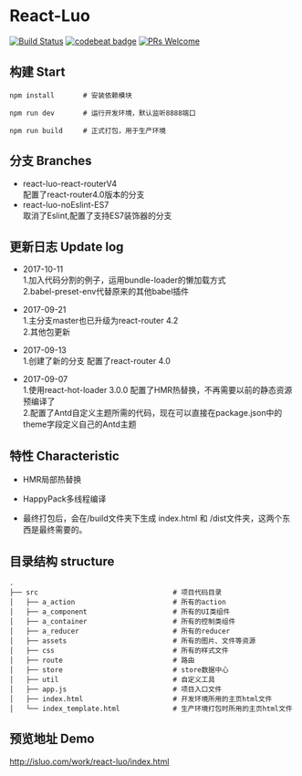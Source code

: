 # React-Luo
[![Build Status](https://travis-ci.org/javaLuo/react-luo.svg?branch=master)](https://travis-ci.org/javaLuo/react-luo)
[![codebeat badge](https://codebeat.co/badges/eb91ca34-7c1b-424f-be1c-a5d79fd3d269)](https://codebeat.co/projects/github-com-javaluo-react-luo-master)
[![PRs Welcome](https://img.shields.io/badge/PRs-welcome-brightgreen.svg)](CONTRIBUTING.md#pull-requests)

## 构建 Start

```
npm install       # 安装依赖模块
```

```
npm run dev       # 运行开发环境，默认监听8888端口
```

```
npm run build     # 正式打包，用于生产环境
```
## 分支 Branches
* react-luo-react-routerV4
	<br/> 配置了react-router4.0版本的分支
* react-luo-noEslint-ES7
	<br/> 取消了Eslint,配置了支持ES7装饰器的分支
	
## 更新日志 Update log
* 2017-10-11
	<br/>1.加入代码分割的例子，运用bundle-loader的懒加载方式
	<br/>2.babel-preset-env代替原来的其他babel插件
* 2017-09-21
	<br/>1.主分支master也已升级为react-router 4.2
	<br/>2.其他包更新
	
* 2017-09-13
	<br/>1.创建了新的分支 配置了react-router 4.0
	
* 2017-09-07
	<br/>1.使用react-hot-loader 3.0.0 配置了HMR热替换，不再需要以前的静态资源预编译了
	<br/>2.配置了Antd自定义主题所需的代码，现在可以直接在package.json中的theme字段定义自己的Antd主题
## 特性 Characteristic

* HMR局部热替换

* HappyPack多线程编译

* 最终打包后，会在/build文件夹下生成 index.html 和 /dist文件夹，这两个东西是最终需要的。

## 目录结构 structure

```
.
├── src                                 # 项目代码目录
│   ├── a_action                        # 所有的action
│   ├── a_component                     # 所有的UI类组件
│   ├── a_container                     # 所有的控制类组件
│   ├── a_reducer                       # 所有的reducer
│   ├── assets                          # 所有的图片、文件等资源
│   ├── css                             # 所有的样式文件
│   ├── route                           # 路由
│   ├── store                           # store数据中心
│   ├── util                            # 自定义工具
│   ├── app.js                          # 项目入口文件
│   ├── index.html                      # 开发环境所用的主页html文件
│   └── index_template.html             # 生产环境打包时所用的主页html文件
```

## 预览地址 Demo

http://isluo.com/work/react-luo/index.html
